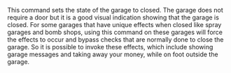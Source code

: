 This command sets the state of the garage to closed. The garage does not require a door but it is a good visual indication showing that the garage is closed. For some garages that have unique effects when closed like spray garages and bomb shops, using this command on these garages will force the effects to occur and bypass checks that are normally done to close the garage. So it is possible to invoke these effects, which include showing garage messages and taking away your money, while on foot outside the garage.

